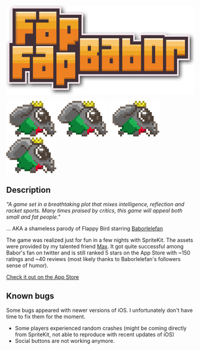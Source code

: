 ![logo](assets/logo.png)

![babor](assets/babor_01.png)
![babor](assets/babor_02.png)
![babor](assets/babor_01.png)
![babor](assets/babor_02.png)

## Description

_"A game set in a breathtaking plot that mixes intelligence, reflection and racket sports. Many times praised by critics, this game will appeal both small and fat people."_

... AKA a shameless parody of Flappy Bird starring [Baborlelefan](https://twitter.com/baborlelefan)

The game was realized just for fun in a few nights with SpriteKit. The assets were provided by my talented friend [Max](https://twitter.com/SoGreeen). It got quite successful among Babor's fan on twitter and is still ranked 5 stars on the App Store with ~150 ratings and ~40 reviews (most likely thanks to Baborlelefan's followers sense of humor).

[Check it out on the App Store](https://itunes.apple.com/fr/app/fap-fap-babor/id828324797?l=en&mt=8)

## Known bugs

Some bugs appeared with newer versions of iOS. I unfortunately don't have time to fix them for the moment.

- Some players experienced random crashes (might be coming directly from SpriteKit, not able to reproduce with recent updates of iOS)
- Social buttons are not working anymore.
